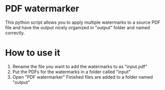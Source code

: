 # PDF watermarker
This python script allows you to apply multiple watermarks to a source PDF file and have the output nicely organized in "output" folder and named correctly.
# How to use it 
1. Rename the file you want to add the watermarks to as "input.pdf"
2. Put the PDFs for the watermarks in a folder called "input"
3. Open "PDF watermarker"
Finished files are added to a folder named "output"

